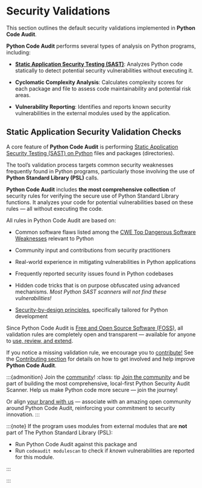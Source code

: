 # Security Validations 

This section outlines the default security validations implemented in **Python Code Audit**.

**Python Code Audit** performs several types of analysis on Python programs, including:

* [**Static Application Security Testing (SAST)**](https://nocomplexity.com/python-security-what-is-sast/): Analyzes Python code statically to detect potential security vulnerabilities without executing it.

* **Cyclomatic Complexity Analysis**: Calculates complexity scores for each package and file to assess code maintainability and potential risk areas.

* **Vulnerability Reporting**: Identifies and reports known security vulnerabilities in the external modules used by the application.


## Static Application Security Validation Checks

A core feature of **Python Code Audit** is performing [Static Application Security Testing (SAST) on Python](https://nocomplexity.com/python-security-what-is-sast/) files and packages (directories).

The tool’s validation process targets common security weaknesses frequently found in Python programs, particularly those involving the use of **Python Standard Library (PSL)** calls.

**Python Code Audit** includes **the most comprehensive collection** of security rules for verifying the secure use of Python Standard Library functions. It analyzes your code for potential vulnerabilities based on these rules — all without executing the code.

All rules in Python Code Audit are based on:

* Common software flaws listed among the [CWE Top Dangerous Software Weaknesses](https://cwe.mitre.org/top25/index.html) relevant to Python

* Community input and contributions from security practitioners

* Real-world experience in mitigating vulnerabilities in Python applications

* Frequently reported security issues found in Python codebases

* Hidden code tricks that is on purpose obfuscated using advanced mechanisms. *Most Python SAST scanners will not find these vulnerabilities!*

* [Security-by-design principles](https://nocomplexity.com/documents/securitybydesign/intro.html), specifically tailored for Python development


Since Python Code Audit is [Free and Open Source Software (FOSS)](https://fsfe.org/), all validation rules are completely open and transparent — available for anyone to [use, review, and extend](https://github.com/nocomplexity/codeaudit).



If you notice a missing validation rule, we encourage you to [contribute!](CONTRIBUTE) See the [Contributing section](CONTRIBUTE) for details on how to get involved and help improve **Python Code Audit**.

:::{admonition} Join the [community](help)!
:class: tip
[Join the community](CONTRIBUTE) and be part of building the most comprehensive, local-first Python Security Audit Scanner.
Help us make Python code more secure — join the journey!

Or align [your brand with us](sponsors) — associate with an amazing open community around Python Code Audit, reinforcing your commitment to security innovation.
:::


:::{note} 
If the program uses modules from external modules that are **not** part of The Python Standard Library (PSL):
* Run Python Code Audit against this package and
* Run `codeaudit modulescan` to check if *known* vulnerabilities are reported for this module.

:::
 

:::

```{include} examples/checks.html
```